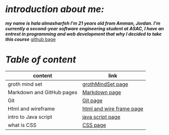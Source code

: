 
# *introduction about me:*
***my name is hala almasharfeh I'm 21 years old from Amman, Jordan.
I'm currently a second-year software engineering student at ASAC, I have an entrest in programming and web development that why I decided to take this course***
[github bage](https://github.com/hala277)

# *Table of content*

content | link
------------ | -------------
groth mind set| [grothMindSet page]( https://hala277.github.io/reading-notes/grothMindSet)
Markdown and GitHub pages|[Markdown page](https://hala277.github.io/reading-notes/read01)
Git | [Git page]( https://hala277.github.io/reading-notes/read02)
Html and wireframe | [html and wire frame page](https://hala277.github.io/reading-notes/read03)
intro to Java script | [java script page](https://hala277.github.io/reading-notes/read04)
what is CSS | [CSS page](https://hala277.github.io/reading-notes/read06)











